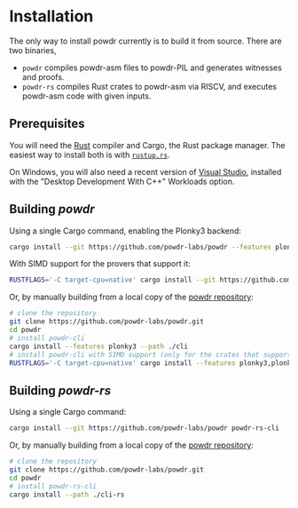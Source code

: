 # Installation

The only way to install powdr currently is to build it from source.
There are two binaries, 

- `powdr` compiles powdr-asm files to powdr-PIL and generates
witnesses and proofs.
- `powdr-rs` compiles Rust crates to powdr-asm via RISCV, and executes
powdr-asm code with given inputs.

## Prerequisites

You will need the [Rust](https://rust-lang.org) compiler and Cargo, the Rust package manager.
The easiest way to install both is with [`rustup.rs`](https://rustup.rs/).

On Windows, you will also need a recent version of [Visual Studio](https://visualstudio.microsoft.com/downloads/),
installed with the "Desktop Development With C++" Workloads option.

## Building *powdr*

Using a single Cargo command, enabling the Plonky3 backend:

```sh
cargo install --git https://github.com/powdr-labs/powdr --features plonky3 powdr-cli
```

With SIMD support for the provers that support it:

```sh
RUSTFLAGS='-C target-cpu=native' cargo install --git https://github.com/powdr-labs/powdr --features plonky3,plonky3-simd powdr-cli
```

Or, by manually building from a local copy of the [powdr repository](https://github.com/powdr-labs/powdr):

```sh
# clone the repository
git clone https://github.com/powdr-labs/powdr.git
cd powdr
# install powdr-cli
cargo install --features plonky3 --path ./cli
# install powdr-cli with SIMD support (only for the crates that support it)
RUSTFLAGS='-C target-cpu=native' cargo install --features plonky3,plonky3-simd --path ./cli
```

## Building *powdr-rs*

Using a single Cargo command:

```sh
cargo install --git https://github.com/powdr-labs/powdr powdr-rs-cli
```

Or, by manually building from a local copy of the [powdr repository](https://github.com/powdr-labs/powdr):

```sh
# clone the repository
git clone https://github.com/powdr-labs/powdr.git
cd powdr
# install powdr-rs-cli
cargo install --path ./cli-rs
```
